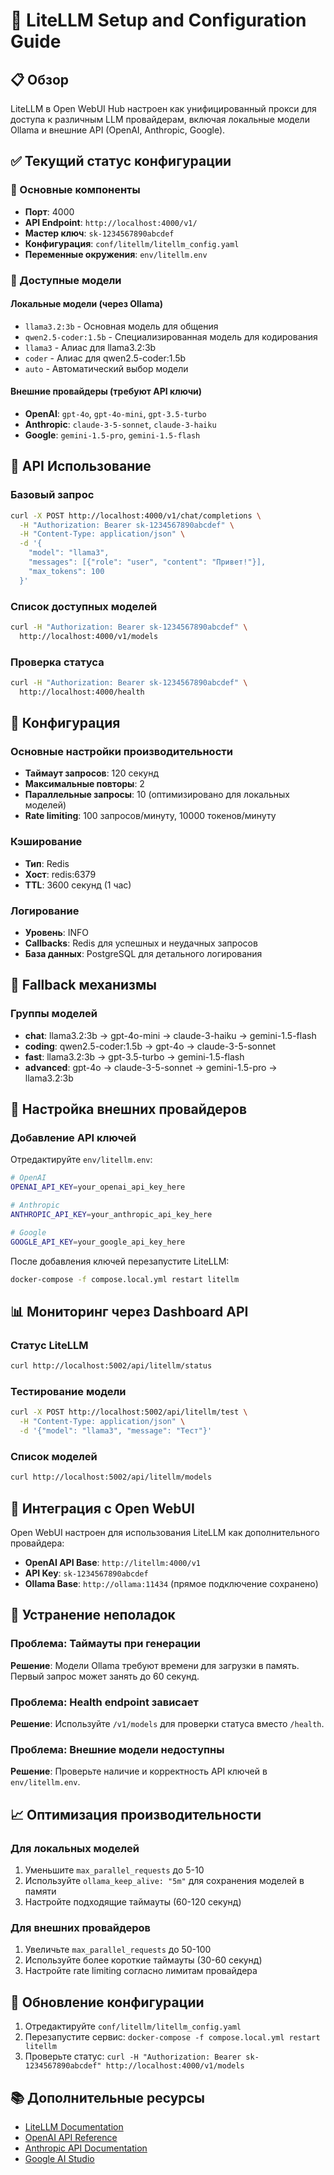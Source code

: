 # 🚀 LiteLLM Setup and Configuration Guide

## 📋 Обзор

LiteLLM в Open WebUI Hub настроен как унифицированный прокси для доступа к различным LLM провайдерам, включая локальные модели Ollama и внешние API (OpenAI, Anthropic, Google).

## ✅ Текущий статус конфигурации

### 🔧 Основные компоненты
- **Порт**: 4000
- **API Endpoint**: `http://localhost:4000/v1/`
- **Мастер ключ**: `sk-1234567890abcdef`
- **Конфигурация**: `conf/litellm/litellm_config.yaml`
- **Переменные окружения**: `env/litellm.env`

### 🤖 Доступные модели

#### Локальные модели (через Ollama)
- `llama3.2:3b` - Основная модель для общения
- `qwen2.5-coder:1.5b` - Специализированная модель для кодирования
- `llama3` - Алиас для llama3.2:3b
- `coder` - Алиас для qwen2.5-coder:1.5b
- `auto` - Автоматический выбор модели

#### Внешние провайдеры (требуют API ключи)
- **OpenAI**: `gpt-4o`, `gpt-4o-mini`, `gpt-3.5-turbo`
- **Anthropic**: `claude-3-5-sonnet`, `claude-3-haiku`
- **Google**: `gemini-1.5-pro`, `gemini-1.5-flash`

## 🔑 API Использование

### Базовый запрос
```bash
curl -X POST http://localhost:4000/v1/chat/completions \
  -H "Authorization: Bearer sk-1234567890abcdef" \
  -H "Content-Type: application/json" \
  -d '{
    "model": "llama3",
    "messages": [{"role": "user", "content": "Привет!"}],
    "max_tokens": 100
  }'
```

### Список доступных моделей
```bash
curl -H "Authorization: Bearer sk-1234567890abcdef" \
  http://localhost:4000/v1/models
```

### Проверка статуса
```bash
curl -H "Authorization: Bearer sk-1234567890abcdef" \
  http://localhost:4000/health
```

## 🔧 Конфигурация

### Основные настройки производительности
- **Таймаут запросов**: 120 секунд
- **Максимальные повторы**: 2
- **Параллельные запросы**: 10 (оптимизировано для локальных моделей)
- **Rate limiting**: 100 запросов/минуту, 10000 токенов/минуту

### Кэширование
- **Тип**: Redis
- **Хост**: redis:6379
- **TTL**: 3600 секунд (1 час)

### Логирование
- **Уровень**: INFO
- **Callbacks**: Redis для успешных и неудачных запросов
- **База данных**: PostgreSQL для детального логирования

## 🔄 Fallback механизмы

### Группы моделей
- **chat**: llama3.2:3b → gpt-4o-mini → claude-3-haiku → gemini-1.5-flash
- **coding**: qwen2.5-coder:1.5b → gpt-4o → claude-3-5-sonnet
- **fast**: llama3.2:3b → gpt-3.5-turbo → gemini-1.5-flash
- **advanced**: gpt-4o → claude-3-5-sonnet → gemini-1.5-pro → llama3.2:3b

## 🔐 Настройка внешних провайдеров

### Добавление API ключей
Отредактируйте `env/litellm.env`:
```bash
# OpenAI
OPENAI_API_KEY=your_openai_api_key_here

# Anthropic
ANTHROPIC_API_KEY=your_anthropic_api_key_here

# Google
GOOGLE_API_KEY=your_google_api_key_here
```

После добавления ключей перезапустите LiteLLM:
```bash
docker-compose -f compose.local.yml restart litellm
```

## 📊 Мониторинг через Dashboard API

### Статус LiteLLM
```bash
curl http://localhost:5002/api/litellm/status
```

### Тестирование модели
```bash
curl -X POST http://localhost:5002/api/litellm/test \
  -H "Content-Type: application/json" \
  -d '{"model": "llama3", "message": "Тест"}'
```

### Список моделей
```bash
curl http://localhost:5002/api/litellm/models
```

## 🔧 Интеграция с Open WebUI

Open WebUI настроен для использования LiteLLM как дополнительного провайдера:
- **OpenAI API Base**: `http://litellm:4000/v1`
- **API Key**: `sk-1234567890abcdef`
- **Ollama Base**: `http://ollama:11434` (прямое подключение сохранено)

## 🚨 Устранение неполадок

### Проблема: Таймауты при генерации
**Решение**: Модели Ollama требуют времени для загрузки в память. Первый запрос может занять до 60 секунд.

### Проблема: Health endpoint зависает
**Решение**: Используйте `/v1/models` для проверки статуса вместо `/health`.

### Проблема: Внешние модели недоступны
**Решение**: Проверьте наличие и корректность API ключей в `env/litellm.env`.

## 📈 Оптимизация производительности

### Для локальных моделей
1. Уменьшите `max_parallel_requests` до 5-10
2. Используйте `ollama_keep_alive: "5m"` для сохранения моделей в памяти
3. Настройте подходящие таймауты (60-120 секунд)

### Для внешних провайдеров
1. Увеличьте `max_parallel_requests` до 50-100
2. Используйте более короткие таймауты (30-60 секунд)
3. Настройте rate limiting согласно лимитам провайдера

## 🔄 Обновление конфигурации

1. Отредактируйте `conf/litellm/litellm_config.yaml`
2. Перезапустите сервис: `docker-compose -f compose.local.yml restart litellm`
3. Проверьте статус: `curl -H "Authorization: Bearer sk-1234567890abcdef" http://localhost:4000/v1/models`

## 📚 Дополнительные ресурсы

- [LiteLLM Documentation](https://docs.litellm.ai/)
- [OpenAI API Reference](https://platform.openai.com/docs/api-reference)
- [Anthropic API Documentation](https://docs.anthropic.com/)
- [Google AI Studio](https://aistudio.google.com/)

